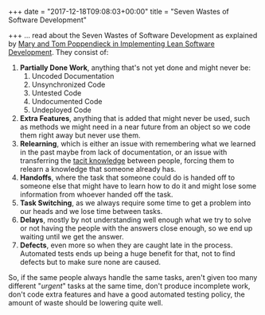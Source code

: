 +++
date = "2017-12-18T09:08:03+00:00"
title = "Seven Wastes of Software Development"

+++
... read about the Seven Wastes of Software Development as explained by [Mary and Tom Poppendieck in Implementing Lean Software Development](https://www.amazon.ca/Implementing-Lean-Software-Development-Concept/dp/0321437381). They consist of:

1. **Partially Done Work**, anything that's not yet done and might never be:
   1. Uncoded Documentation
   2. Unsynchronized Code
   3. Untested Code
   4. Undocumented Code
   5. Undeployed Code
2. **Extra Features**, anything that is added that might never be used, such as methods we might need in a near future from an object so we code them right away but never use them.
3. **Relearning**, which is either an issue with remembering what we learned in the past maybe from lack of documentation, or an issue with transferring the [tacit knowledge](https://en.wikipedia.org/wiki/Tacit_knowledge) between people, forcing them to relearn a knowledge that someone already has.
4. **Handoffs**, where the task that someone could do is handed off to someone else that might have to learn how to do it and might lose some information from whoever handed off the task.
5. **Task Switching**, as we always require some time to get a problem into our heads and we lose time between tasks.
6. **Delays**, mostly by not understanding well enough what we try to solve or not having the people with the answers close enough, so we end up waiting until we get the answer.
7. **Defects**, even more so when they are caught late in the process. Automated tests ends up being a huge benefit for that, not to find defects but to make sure none are caused.

So, if the same people always handle the same tasks, aren't given too many different "_urgent_" tasks at the same time, don't produce incomplete work, don't code extra features and have a good automated testing policy, the amount of waste should be lowering quite well.